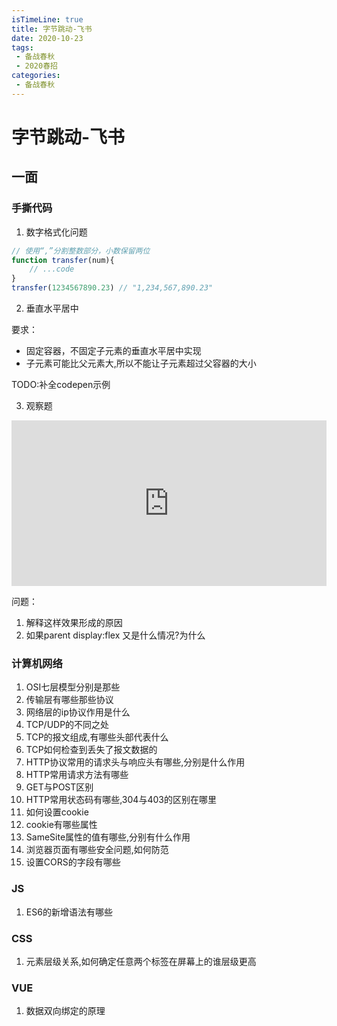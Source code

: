 ```yaml
---
isTimeLine: true
title: 字节跳动-飞书
date: 2020-10-23
tags:
 - 备战春秋
 - 2020春招
categories:
 - 备战春秋
---
```

# 字节跳动-飞书

## 一面

### 手撕代码
1. 数字格式化问题
```js
// 使用“,”分割整数部分，小数保留两位
function transfer(num){
    // ...code
}
transfer(1234567890.23) // "1,234,567,890.23"
```

2. 垂直水平居中

要求：
* 固定容器，不固定子元素的垂直水平居中实现
* 子元素可能比父元素大,所以不能让子元素超过父容器的大小

TODO:补全codepen示例

3. 观察题

<iframe height="265" style="width: 100%;" scrolling="no" title="mxZKmE" src="https://codepen.io/MicroMao/embed/mxZKmE?height=265&theme-id=dark&default-tab=css,result" frameborder="no" loading="lazy" allowtransparency="true" allowfullscreen="true">
  See the Pen <a href='https://codepen.io/MicroMao/pen/mxZKmE'>mxZKmE</a> by Micro
  (<a href='https://codepen.io/MicroMao'>@MicroMao</a>) on <a href='https://codepen.io'>CodePen</a>.
</iframe>

问题：
1. 解释这样效果形成的原因
2. 如果parent display:flex 又是什么情况?为什么

### 计算机网络
1. OSI七层模型分别是那些
2. 传输层有哪些那些协议
3. 网络层的ip协议作用是什么
4. TCP/UDP的不同之处
5. TCP的报文组成,有哪些头部代表什么
6. TCP如何检查到丢失了报文数据的
7. HTTP协议常用的请求头与响应头有哪些,分别是什么作用
8. HTTP常用请求方法有哪些
9. GET与POST区别
10. HTTP常用状态码有哪些,304与403的区别在哪里
11. 如何设置cookie
12. cookie有哪些属性
13. SameSite属性的值有哪些,分别有什么作用
14. 浏览器页面有哪些安全问题,如何防范
15. 设置CORS的字段有哪些

### JS
1. ES6的新增语法有哪些

### CSS
1. 元素层级关系,如何确定任意两个标签在屏幕上的谁层级更高

### VUE
1. 数据双向绑定的原理

